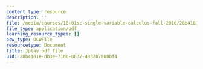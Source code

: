 ```yaml
---
content_type: resource
description: ''
file: /media/courses/18-01sc-single-variable-calculus-fall-2010/28b4181edb3e71d68837493207a00bf4_7EKztFcTiUU.pdf
file_type: application/pdf
learning_resource_types: []
ocw_type: OCWFile
resourcetype: Document
title: 3play pdf file
uid: 28b4181e-db3e-71d6-8837-493207a00bf4
---
```

